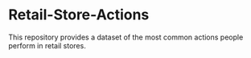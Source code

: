 # Retail-Store-Actions
This repository provides a dataset of the most common actions people perform in retail stores.
